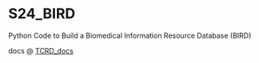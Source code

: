 # S24_BIRD
Python Code to Build a Biomedical Information Resource Database (BIRD)

docs @ [TCRD_docs](www.tcrd.dhanush.biz)